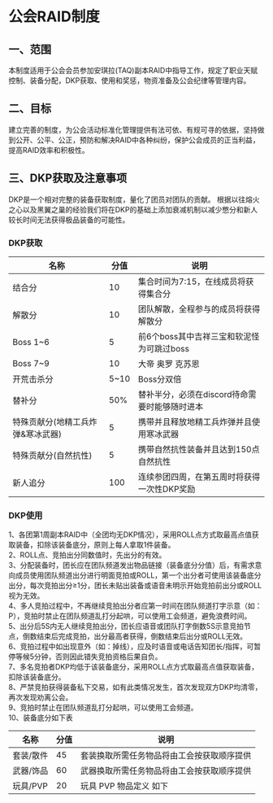 # <BAA>公会RAID制度

## 一、范围
本制度适用于公会会员参加安琪拉(TAQ)副本RAID中指导工作，规定了职业天赋控制、装备分配，DKP获取、使用和奖惩，物资准备及公会纪律等管理内容。

## 二、目标
建立完善的制度，为公会活动标准化管理提供有法可依、有规可寻的依据，坚持做到公开、公平、公正，预防和解决RAID中各种纠纷，保护公会成员的正当利益，提高RAID效率和积极性。

## 三、DKP获取及注意事项
DKP是一个相对完整的装备获取制度，量化了团员对团队的贡献。 根据以往熔火之心以及黑翼之巢的经验我们将在DKP的基础上添加衰减机制以减少憋分和新人较长时间无法获得极品装备的可能性。

### DKP获取
|名称|分值|说明|
|---|---|---|
|结合分|10|集合时间为7:15，在线成员将获得集合分|
|解散分|10|团队解散，全程参与的成员将获得解散分|
|Boss 1~6|5|前6个boss其中吉祥三宝和软泥怪为可跳过boss|
|Boss 7~9|10|大帝 奥罗 克苏恩|
|开荒击杀分|5~10|Boss分双倍|
|替补分|50%|替补半分，必须在discord待命需要时能够随时进本|
|特殊贡献分(地精工兵炸弹&寒冰武器)|5|携带并且释放地精工兵炸弹并且使用寒冰武器|
|特殊贡献分(自然抗性)|5|携带自然抗性装备并且达到150点自然抗性|
|新人追分|100|连续参团四周，在第五周时将获得一次性DKP奖励|

### DKP使用
1、各团第1周副本RAID中（全团均无DKP情况），采用ROLL点方式取最高点值获取装备，扣除该装备底分，原则上每人拿取1件装备。    
2、ROLL点、竞拍出分同数值时，先出分的有效。    
3、分配装备时，团长应在团队频道发出物品链接（装备底分分值）后，有需求意向成员使用团队频道出分进行明面竞拍或ROLL，第一个出分者可使用该装备底分出分，每次竞拍出分≥1分，团长未贴出装备或语音未明示开始竞拍前出分或ROLL视为无效。  
4、多人竞拍过程中，不再继续竞拍出分者应第一时间在团队频道打字示意（如：P），竞拍时禁止在团队频道乱打分起哄，可以使用工会频道，避免浪费时间。 
5、出分后5S内无人继续竞拍出分，团长应语音或团队打字倒数5S示意竞拍节点，倒数结束后完成竞拍，出分最高者获得，倒数结束后出分或ROLL无效。  
6、竞拍过程中如出现意外（如：掉线），应及时语音或电话告知团长/指挥，可暂停等候5分钟，否则因此错失竞拍资格后果自负。  
7、多名竞拍者DKP均低于该装备底分，采用ROLL点方式取最高点值获取装备，扣除该装备底分。  
8、严禁竞拍获得装备私下交易，如有此类情况发生，首次发现双方DKP均清零，再次发现劝离公会。  
9、竞拍时禁止在团队频道乱打分起哄，可以使用工会频道。  
10、装备底分如下表

|名称|分值|说明|
|---|---|---|
|套装/散件|45|套装换取所需任务物品将由工会按获取顺序提供|
|武器/饰品|60|武器换取所需任务物品将由工会按获取顺序提供|
|玩具/PVP|20|玩具 PVP 物品定义 如下|
